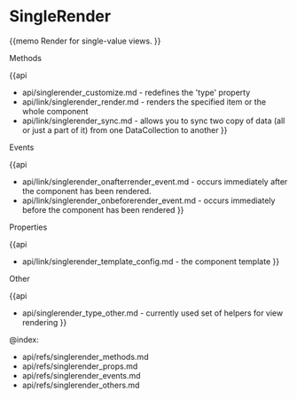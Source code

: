 SingleRender 
=============

{{memo Render for single-value views. }}




<div class='h2'>Methods</div>

{{api
- api/singlerender_customize.md - redefines the 'type' property
- api/link/singlerender_render.md - renders the specified item or the whole component
- api/link/singlerender_sync.md - allows you to sync two copy of data (all or just a part of it) from one DataCollection to another
}}


<div class='h2'>Events</div>


{{api
- api/link/singlerender_onafterrender_event.md - occurs immediately after the component has been rendered.
- api/link/singlerender_onbeforerender_event.md - occurs immediately before the component has been rendered
}}


<div class='h2'>Properties</div>

{{api
- api/link/singlerender_template_config.md - the component template
}}





<div class='h2'>Other</div>


{{api
- api/singlerender_type_other.md - currently used set of helpers for view rendering
}}


@index:
- api/refs/singlerender_methods.md
- api/refs/singlerender_props.md
- api/refs/singlerender_events.md
- api/refs/singlerender_others.md

